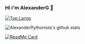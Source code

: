 ### Hi i'm AlexanderG 🥇
[![Top Langs](https://github-readme-stats.vercel.app/api/top-langs/?username=AlexanderPythonista&layout=compact&theme=dracula)](https://github.com/AlexanderPythonista/github-readme-stats)

![AlexanderPythonista's github stats](https://github-readme-stats.vercel.app/api?username=AlexanderPythonista&show_icons=true&theme=radical)

[![ReadMe Card](https://github-readme-stats.vercel.app/api/pin/?username=AlexanderPythonista&repo=github-readme-stats)](https://github.com/anuraghazra/github-readme-stats)

<!--
**AlexanderG-Developers/AlexanderG-Developers** is a ✨ _special_ ✨ repository because its `README.md` (this file) appears on your GitHub profile.

Here are some ideas to get you started:

- 🔭 I’m currently working on ...
- 🌱 I’m currently learning ...
- 👯 I’m looking to collaborate on ...
- 🤔 I’m looking for help with ...
- 💬 Ask me about ...
- 📫 How to reach me: ...
- 😄 Pronouns: ...
- ⚡ Fun fact: ...
-->
